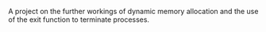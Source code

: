 A project on the further workings of dynamic memory allocation and the use of the exit function to terminate processes.
